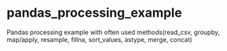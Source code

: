 # pandas_processing_example
Pandas processing example with often used methods(read_csv, groupby, map/apply, resample, fillna, sort_values, astype, merge, concat)
